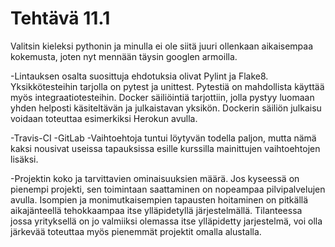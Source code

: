 # Tehtävä 11.1

Valitsin kieleksi pythonin ja minulla ei ole siitä juuri ollenkaan aikaisempaa kokemusta, joten nyt mennään täysin googlen armoilla.

-Lintauksen osalta suosittuja ehdotuksia olivat Pylint ja Flake8. Yksikkötesteihin tarjolla on pytest ja unittest.  Pytestiä on mahdollista käyttää myös integraatiotesteihin. Docker säiliöintiä tarjottiin, jolla pystyy luomaan yhden helposti käsiteltävän ja julkaistavan yksikön. Dockerin säiliön julkaisu voidaan toteuttaa esimerkiksi Herokun avulla.

-Travis-CI
-GitLab
-Vaihtoehtoja tuntui löytyvän todella paljon, mutta nämä kaksi nousivat useissa tapauksissa esille kurssilla mainittujen vaihtoehtojen lisäksi.

-Projektin koko ja tarvittavien ominaisuuksien määrä. Jos kyseessä on pienempi projekti, sen toimintaan saattaminen on nopeampaa pilvipalvelujen avulla. Isompien ja monimutkaisempien tapausten hoitaminen on pitkällä aikajänteellä tehokkaampaa itse ylläpidetyllä järjestelmällä. Tilanteessa jossa yrityksellä on jo valmiiksi olemassa itse ylläpidetty jarjestelmä, voi olla järkevää toteuttaa myös pienemmät projektit omalla alustalla.